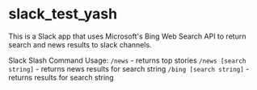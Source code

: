 # slack_test_yash
This is a Slack app that uses Microsoft's Bing Web Search API to return search and news
results to slack channels.

Slack Slash Command Usage:
`/news` - returns top stories
`/news [search string]` - returns news results for search string
`/bing [search string]` - returns results for search string